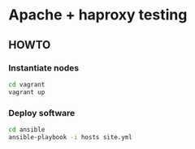 # Apache + haproxy testing

## HOWTO

### Instantiate nodes

```bash
cd vagrant
vagrant up
```

### Deploy software

```bash
cd ansible
ansible-playbook -i hosts site.yml
```

